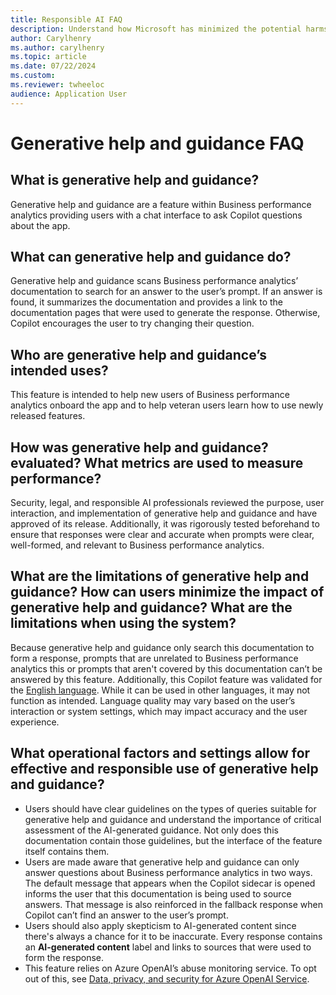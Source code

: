 ```yaml
---
title: Responsible AI FAQ
description: Understand how Microsoft has minimized the potential harms related to AI features within Business performance analytics 
author: Carylhenry
ms.author: carylhenry
ms.topic: article 
ms.date: 07/22/2024
ms.custom:
ms.reviewer: twheeloc 
audience: Application User
---
```


# Generative help and guidance FAQ

## What is generative help and guidance?
Generative help and guidance are a feature within Business performance analytics providing users with a chat interface to ask Copilot questions about the app.

## What can generative help and guidance do? 
Generative help and guidance scans Business performance analytics’ documentation to search for an answer to the user’s prompt. If an answer is found, it summarizes the documentation and provides a link to the documentation pages that were used to generate the response. Otherwise, Copilot encourages the user to try changing their question.

## Who are generative help and guidance’s intended uses?
This feature is intended to help new users of Business performance analytics onboard the app and to help veteran users learn how to use newly released features.

## How was generative help and guidance? evaluated? What metrics are used to measure performance?
Security, legal, and responsible AI professionals reviewed the purpose, user interaction, and implementation of generative help and guidance and have approved of its release. Additionally, it was rigorously tested beforehand to ensure that responses were clear and accurate when prompts were clear, well-formed, and relevant to Business performance analytics. 

## What are the limitations of generative help and guidance? How can users minimize the impact of generative help and guidance? What are the limitations when using the system?
Because generative help and guidance only search this documentation to form a response, prompts that are unrelated to Business performance analytics this or prompts that aren't covered by this documentation can’t be answered by this feature. Additionally, this Copilot feature was validated for the [English language](https://go.microsoft.com/fwlink/?linkid=2270154). While it can be used in other languages, it may not function as intended. Language quality may vary based on the user’s interaction or system settings, which may impact accuracy and the user experience.

## What operational factors and settings allow for effective and responsible use of generative help and guidance?
- Users should have clear guidelines on the types of queries suitable for generative help and guidance and understand the importance of critical assessment of the AI-generated guidance. Not only does this documentation contain those guidelines, but the interface of the feature itself contains them. 
- Users are made aware that generative help and guidance can only answer questions about Business performance analytics in two ways. The default message that appears when the Copilot sidecar is opened informs the user that this documentation is being used to source answers. That message is also reinforced in the fallback response when Copilot can’t find an answer to the user’s prompt.
- Users should also apply skepticism to AI-generated content since there's always a chance for it to be inaccurate. Every response contains an **AI-generated content** label and links to sources that were used to form the response.
- This feature relies on Azure OpenAI’s abuse monitoring service. To opt out of this, see [Data, privacy, and security for Azure OpenAI Service](/legal/cognitive-services/openai/data-privacy#how-can-customers-get-an-exemption-from-abuse-monitoring-and-human-review).
